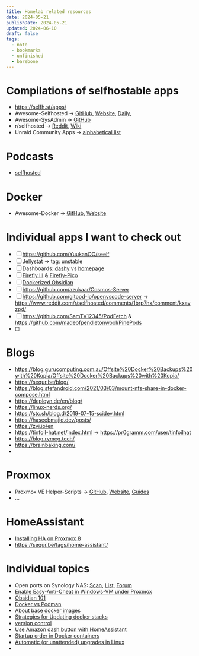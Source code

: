 ```yaml
---
title: Homelab related resources
date: 2024-05-21
publishDate: 2024-05-21
updated: 2024-06-10
draft: false
tags:
  - note
  - bookmarks
  - unfinished
  - barebone
---
```




# Compilations of selfhostable apps

- https://selfh.st/apps/
- Awesome-Selfhosted -> [GitHub](https://github.com/awesome-selfhosted/awesome-selfhosted), [Website](https://awesome-selfhosted.net/), [Daily](https://www.trackawesomelist.com/awesome-selfhosted/awesome-selfhosted/), 
- Awesome-SysAdmin -> [GitHub](https://github.com/awesome-foss/awesome-sysadmin)
- r/selfhosted -> [Reddit](https://www.reddit.com/r/selfhosted/), [Wiki](https://wiki.r-selfhosted.com/)
- Unraid Community Apps -> [alphabetical list](https://unraid.net/community/apps)

# Podcasts

- [selfhosted](https://selfhosted.show/)


# Docker

- Awesome-Docker -> [GitHub](https://github.com/veggiemonk/awesome-docker), [Website](https://awesome-docker.netlify.app/)


# Individual apps I want to check out

- [ ] https://github.com/YuukanOO/seelf
- [ ] [Jellystat](https://github.com/CyferShepard/Jellystat) -> tag: unstable
- [ ] Dashboards: [dashy](https://github.com/Lissy93/dashy) vs [homepage](https://github.com/gethomepage/homepage)
- [ ] [Firefly III](https://github.com/firefly-iii/firefly-iii) & [Firefly-Pico](https://github.com/cioraneanu/firefly-pico)
- [ ] [Dockerized Obsidian](https://www.reddit.com/r/ObsidianMD/s/PycngccSyU)
- [ ] https://github.com/azukaar/Cosmos-Server
- [ ] https://github.com/gitpod-io/openvscode-server -> https://www.reddit.com/r/selfhosted/comments/1brp7nx/comment/kxavzpd/
- [ ] https://github.com/SamTV12345/PodFetch & https://github.com/madeofpendletonwool/PinePods
- [ ]


# Blogs

- https://blog.gurucomputing.com.au/Offsite%20Docker%20Backups%20with%20Kopia/Offsite%20Docker%20Backups%20with%20Kopia/
- https://sequr.be/blog/
- https://blog.stefandroid.com/2021/03/03/mount-nfs-share-in-docker-compose.html
- https://deployn.de/en/blog/
- https://linux-nerds.org/
- https://stc.sh/blog.d/2019-07-15-scidev.html
- https://haseebmajid.dev/posts/
- https://zyi.io/en
- https://tinfoil-hat.net/index.html -> https://pr0gramm.com/user/tinfoilhat
- https://blog.rymcg.tech/
- https://brainbaking.com/
- 


# Proxmox

- Proxmox VE Helper-Scripts -> [GitHub](https://github.com/tteck/Proxmox), [Website](https://helper-scripts.com/), [Guides](https://github.com/tteck/Proxmox/blob/main/USER_SUBMITTED_GUIDES.md)
- ...

# HomeAssistant

- [Installing HA on Proxmox 8](https://community.home-assistant.io/t/installing-home-assistant-os-using-proxmox-8/201835)
- https://sequr.be/tags/home-assistant/

  
# Individual topics

- Open ports on Synology NAS: [Scan](https://mariushosting.com/synology-show-currently-open-ports-and-their-status/), [List](https://kb.synology.com/en-global/DSM/tutorial/What_network_ports_are_used_by_Synology_services), [Forum](https://www.synology-forum.de/threads/offene-ports-vom-synology-nas.102302/)
- [Enable Easy-Anti-Cheat in Windows-VM under Proxmox](https://www.reddit.com/r/Proxmox/s/QEmNyfGzsv)
- [Obsidian 101](https://www.reddit.com/r/ObsidianMD/s/4LsHCfeEjI)
- [Docker vs Podman](https://www.fme.de/blog/docker-ist-tot-podman-eine-alternative/)
- [About base docker images](https://iximiuz.com/en/posts/containers-making-images-better/)
- [Strategies for Updating docker stacks](https://www.reddit.com/r/selfhosted/s/Ni8MmpfaLR)
- [version control](https://www.reddit.com/r/selfhosted/s/QeoldaO0hd)
- [Use Amazon dash button with HomeAssistant](https://github.com/danimtb/dasshio)
- [Startup order in Docker containers](https://www.michelebologna.net/2019/startup-order-in-docker-containers/)
- [Automatic (or unattended) upgrades in Linux](https://www.michelebologna.net/2019/automatic-or-unattended-upgrades-in-opensuse-centos-and-fedora-debian-and-ubuntu/)
- 